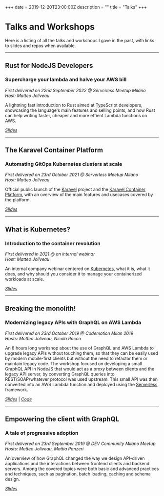 +++
date = 2019-12-20T23:00:00Z
description = ""
title = "Talks"
+++
# Talks and Workshops

Here is a listing of all the talks and workshops I gave in the past, with links to slides and repos when available.

---

## Rust for NodeJS Developers

### Supercharge your lambda and halve your AWS bill

_First delivered on 22nd September 2022 @ Serverless Meetup Milano_  
_Host: Matteo Joliveau_

A lightning fast introduction to Rust aimed at TypeScript developers, showcasing the language's main features and selling points, and how Rust can help writing faster, cheaper and more effient Lambda functions on AWS.

[_Slides_](https://docs.google.com/presentation/d/e/2PACX-1vQHjqH-jzH5ciqbsCk-O3fwDfcIxtjw0zy6k5k4qypbaGYTRPZvnBL_O6XwYyuCkM86eMx5N0tHfhqf/pub?start=false&loop=false&delayms=3000)

---

## The Karavel Container Platform

### Automating GitOps Kubernetes clusters at scale

_First delivered on 23rd October 2021 @ Serverless Meetup Milano_  
_Host: Matteo Joliveau_

Official public launch of the [Karavel](https://karavel.io) project and the [Karavel Container Platform](https://platform.karavel.io), with an overview of the main features and usecases covered by the platform.

[_Slides_](https://docs.google.com/presentation/d/e/2PACX-1vQ8iZehjlUfIk8WN7vSWcsMv07RXRK2jlugbIPUr47ycQD7b2B60fWQbtcP_GEgsAxAQaVtkeHSGnbA/pub?start=false&loop=false&delayms=3000)

---

## What is Kubernetes?

### Introduction to the container revolution

_First delivered in 2021 @ an internal webinar_  
_Host: Matteo Joliveau_

An internal company webinar centered on [Kubernetes](https://kubernetes.io), what it is, what it does, and why should you consider it to manage your containerized workloads at scale.

[_Slides_](https://docs.google.com/presentation/d/e/2PACX-1vT3aYsZhQ0wmTNmo3opdaG-ejxVmyvWeGYz3XT1V_a8BEIAUxhwKEW6-SiiWMCO0wHLc2AvF_FsALQ_/pub?start=false&loop=false&delayms=3000)

---

## Breaking the monolith!

### Modernizing legacy APIs with GraphQL on AWS Lambda

_First delivered on 23rd October 2019 @ Codemotion Milan 2019_  
_Hosts: Matteo Joliveau, Nicola Racco_  

An 8 hours long workshop about the use of GraphQL and AWS Lambda to upgrade legacy APIs without touching them, so that they can be easily used by modern mobile-first clients but without the need to refactor them or maintain legacy code. The workshop focused on developing a small GraphQL API in NodeJS that would act as a proxy between clients and the legacy API server, by converting GraphQL queries into REST/SOAP/whatever protocol was used upstream. This small API was then converted into an AWS Lambda function and deployed using the [Serverless](https://serverless.com) framework.

[_Slides_](https://docs.google.com/presentation/d/e/2PACX-1vSw7AtPBNW2fNUcrV2IPUvPC-r3GyK4llAGH5o9WpnkLAHWomuHtJ7zjN3ajtYe456YJBbHeNrEWmfq/pub?start=false&loop=false&delayms=3000) | [_Code_](https://github.com/mikamai/codemotion-ws-breaking-the-monolith)

---

## Empowering the client with GraphQL

### A tale of progressive adoption

_First delivered on 23rd September 2019 @ DEV Community Milano Meetup_  
_Hosts: Matteo Joliveau, Mattia Panzeri_  

An overview of how GraphQL changed the way we design API-driven applications and the interactions between frontend clients and backend servers. Among the covered topics were both basic and advanced practices and techniques, such as pagination, batch loading, caching and schema design.

[_Slides_](https://docs.google.com/presentation/d/e/2PACX-1vT1A-tLKnSKMWq2VU5pFMgXvxM0gwXmz4RuLSKg5SLhabV_wIXUd66qqa0WgXvgBkmGACqAENthbkf1/pub?start=false&loop=false&delayms=3000)

